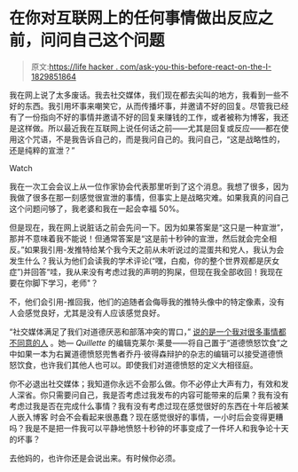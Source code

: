 # 在你对互联网上的任何事情做出反应之前，问问自己这个问题

> 原文:[https://life hacker . com/ask-you-this-before-react-on-the-I-1829851864](https://lifehacker.com/ask-yourself-this-before-you-react-to-anything-on-the-i-1829851864)

我在网上说了太多废话。我去社交媒体，我们现在都去尖叫的地方，我看到一些不好的东西。我引用坏事来嘲笑它，从而传播坏事，并邀请不好的回复。尽管我已经有了一份指向不好的事情并邀请不好的回复来赚钱的工作，或者被称为博客，我还是这样做。所以最近我在互联网上说任何话之前——尤其是回复或反应——都在使用这个咒语，不是我告诉自己的，而是我问自己的。我问自己，“这是战略性的，还是纯粹的宣泄？”

Watch

我在一次工会会议上从一位作家协会代表那里听到了这个消息。我想了很多，因为我做了很多在那一刻感觉很宣泄的事情，但事实上是战略灾难。如果我真的问自己这个问题问够了，我老婆和我在一起会幸福 50%。

但是现在，我在网上说脏话之前会先问一下。因为如果答案是“这只是一种宣泄”，那并不意味着我不能说！但通常答案是“这是前十秒钟的宣泄，然后就会完全相反。”如果我引用-发推特给某个我今天之前从未听说过的混蛋共和党人，我认为会发生什么？我认为他们会读我的学术评论(“嘿，白痴，你的整个世界观都是厌女症”)并回答“哇，我从来没有考虑过我的声明的狗屎，但现在我全部收回！我现在要在你脚下学习，老师"？

不，他们会引用-推回我，他们的追随者会侮辱我的推特头像中的特定像素，没有人会感觉良好，尤其是没有人应该感觉良好。

“社交媒体满足了我们对道德厌恶和部落冲突的胃口，” [说的是一个我对很多事情都不同意的人](https://qz.com/1427738/acronym-sums-up-problem-with-twitter-facebook-other-platforms/) 。她— *Quillette* 的编辑克莱尔·莱曼——将自己置于“道德愤怒饮食”之中如果一本为右翼道德愤怒兜售者乔丹·彼得森辩护的杂志的编辑可以接受道德愤怒饮食，也许我们其他人也可以。即使我们对道德愤怒的定义大相径庭。

你不必退出社交媒体；我知道你永远不会那么做。你不必停止大声有力，有效和发人深省。你只需要问自己，我是否考虑过我发布的内容可能带来的后果？我有没有考虑过我是否在完成什么事情？我有没有考虑过现在感觉很好的东西在十年后被某人嵌入博客 时会不会看起来很愚蠢？现在感觉很好的事情，一小时后会变得更糟吗？我是不是把一件我可以平静地愤怒十秒钟的坏事变成了一件坏人和我争论十天的坏事？

去他妈的，也许你还是会说出来。有时候你必须。